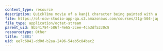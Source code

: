 ```yaml
---
content_type: resource
description: QuickTime movie of a kanji character being painted with a brush.
file: https://ol-ocw-studio-app-qa.s3.amazonaws.com/courses/21g-504-japanese-iv-spring-2009/ee7c6841dd0db2aa249654ab5c84bac2_3881.mov
file_type: application/octet-stream
parent_uid: 8b541784-586f-4e65-3cee-4ca3df5330c8
resourcetype: Other
title: '3881'
uid: ee7c6841-dd0d-b2aa-2496-54ab5c84bac2
---
```

